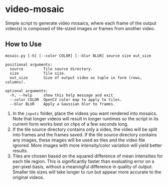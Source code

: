 # video-mosaic

Simple script to generate video mosaics, where each frame of the output video(s) is composed of tile-sized images or frames from another video.

## How to Use

```
mosaic.py [-h] [--color COLOR] [--blur BLUR] source size out_size

positional arguments:
  source         Tile source directory.
  size           Tile size.
  out_size       Size of output video as tuple in form (rows, columns).

optional arguments:
  -h, --help     show this help message and exit
  --color COLOR  OpenCV color map to apply to tiles.
  --blur BLUR    Apply a Gaussian blur to frames.
```

1. In the `inputs` folder, place the videos you want rendered into mosaics. Note that longer videos will result in longer runtimes so the script in its current form works best on clips of a few seconds long.
2. If the tile source directory contains only a video, the video will be split into frames and the frames saved. If the tile source directory contains any images, these images will be used as tiles and the video file ignored. More images with more intensity/color variation will yield better results. 
3. Tiles are chosen based on the squared difference of mean intensities for each tile region. This is significantly faster than evaluating error on a per-pixel basis, without a meaningful difference in quality of output. Smaller tile sizes will take longer to run but appear more accurate to the original videos.
